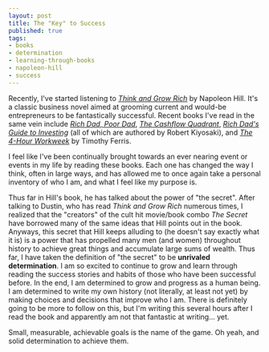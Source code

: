 ```yaml
---
layout: post
title: The "Key" to Success
published: true
tags:
- books
- determination
- learning-through-books
- napoleon-hill
- success
---
```

Recently, I've started listening to _[Think and Grow Rich][hill]_ by Napoleon Hill. It's a classic business novel aimed at grooming current and would-be entrepreneurs to be fantastically successful. Recent books I've read in the same vein include _[Rich Dad, Poor Dad][rdpd]_, _[The Cashflow Quadrant][cfq]_, _[Rich Dad's Guide to Investing][rdgti]_ (all of which are authored by Robert Kiyosaki), and _[The 4-Hour Workweek][ferris]_ by Timothy Ferris.

I feel like I've been continually brought towards an ever nearing event or events in my life by reading these books. Each one has changed the way I think, often in large ways, and has allowed me to once again take a personal inventory of who I am, and what I feel like my purpose is.

Thus far in Hill's book, he has talked about the power of "the secret". After talking to Dustin, who has read _Think and Grow Rich_ numerous times, I realized that the "creators" of the cult hit movie/book combo _The Secret_ have borrowed many of the same ideas that Hill points out in the book. Anyways, this secret that Hill keeps alluding to (he doesn't say exactly what it is) is a power that has propelled many men (and women) throughout history to achieve great things and accumulate large sums of wealth. 
Thus far, I have taken the definition of "the secret" to be **unrivaled determination**. I am so excited to continue to grow and learn through reading the success stories and habits of those who have been successful before. 
In the end, I am determined to grow and progress as a human being. I am determined to write my own history (not literally, at least not yet) by making choices and decisions that improve who I am. There is definitely going to be more to follow on this, but I'm writing this several hours after I read the book and apparently am not that fantastic at writing... yet.

Small, measurable, achievable goals is the name of the game. Oh yeah, and solid determination to achieve them.

  [hill]: http://www.amazon.com/Think-Grow-Rich-Napoleon-Hill/dp/1604591870/ref=sr_1_4?ie=UTF8&amp;s=books&amp;qid=1216968231&amp;sr=1-4 "Think and Grow Rich @ Amazon.com"
  [rdpd]: http://www.amazon.com/Rich-Dad-Poor-Money-That-Middle/dp/0446677450/ref=pd_bbs_sr_1?ie=UTF8&amp;s=books&amp;qid=1216968294&amp;sr=1-1 "RDPD @ Amazon.com"
  [cfq]: http://www.amazon.com/Cashflow-Quadrant-Guide-Financial-Freedom/dp/0446677477/ref=pd_bbs_2?ie=UTF8&amp;s=books&amp;qid=1216968338&amp;sr=1-2 "Cashflow Quadrant @ Amazon.com"
  [rdgti]: http://www.amazon.com/gp/product/0446677469/ref=s9ksip_t2_at0-rfc_g1?pf_rd_m=ATVPDKIKX0DER&amp;pf_rd_s=top-2&amp;pf_rd_r=0HYT40FF2MDAV05ZDTZM&amp;pf_rd_t=301&amp;pf_rd_p=409783201&amp;pf_rd_i=rich%20dad%20poor%20dad "RD's Guide to Investing @ Amazon.com"
  [ferris]: http://www.amazon.com/4-Hour-Workweek-Escape-Live-Anywhere/dp/0307353133/ref=pd_bbs_sr_1?ie=UTF8&amp;s=books&amp;qid=1216968450&amp;sr=1-1 "4-Hour Workweek @ Amazon.com"
